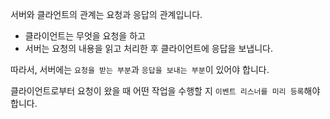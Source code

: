 
서버와 클라언트의 관계는 요청과 응답의 관계입니다.

- 클라이언트는 무엇을 요청을 하고
- 서버는 요청의 내용을 읽고 처리한 후 클라이언트에 응답을 보냅니다.

따라서, 서버에는 `요청을 받는 부분`과 `응답을 보내는 부분`이 있어야 합니다.

클라이언트로부터 요청이 왔을 때 어떤 작업을 수행할 지 `이벤트 리스너를 미리 등록`해야 합니다.

